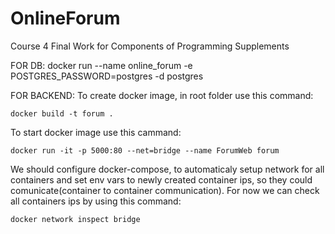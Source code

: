 # OnlineForum
Course 4 Final Work for Components of Programming Supplements

FOR DB:
docker run --name online_forum -e POSTGRES_PASSWORD=postgres -d postgres

FOR BACKEND:
To create docker image, in root folder use this command:

	docker build -t forum .

To start docker image use this cammand:

	docker run -it -p 5000:80 --net=bridge --name ForumWeb forum

We should configure docker-compose, to automaticaly setup network for all containers and set env vars to newly created container ips, so they could comunicate(container to container communication).
For now we can check all containers ips by using this command:
	
	docker network inspect bridge